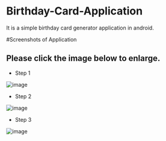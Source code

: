 # Birthday-Card-Application
It is a simple birthday card generator application in android.

#Screenshots of Application

## Please click the image below to enlarge.

- Step 1

![image](https://user-images.githubusercontent.com/69806791/176993340-a278b1c2-8ffc-4686-807f-c7c6edc33710.png)

- Step 2

![image](https://user-images.githubusercontent.com/69806791/176993360-276eb04e-c8cf-4c4f-913f-49ed8e3d3686.png)


- Step 3

![image](https://user-images.githubusercontent.com/69806791/176993371-8ba5db5d-a42a-4e6c-ba5e-9f77483bed80.png)
